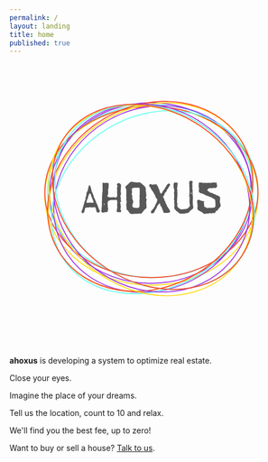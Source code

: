 ```yaml
---
permalink: /
layout: landing
title: home
published: true
---
```


<script>
  // placeholder
</script>
<svg viewBox="0 0 793 793" version="1.1">
  <metadata id="metadata8">
    <rdf:RDF>
      <cc:Work rdf:about="">
        <dc:format>image/svg+xml</dc:format>
        <dc:type rdf:resource="http://purl.org/dc/dcmitype/StillImage" />
      </cc:Work>
    </rdf:RDF>
  </metadata>
  <defs id="defs6">
    <clipPath id="clipPath44" clipPathUnits="userSpaceOnUse">
      <path
         style="clip-rule:evenodd"
         id="path42"
         d="m 1890.28,5328.16 c 0,-3.6 -2.16,-7.2 -7.2,-17.28 -7.92,-2.16 -11.52,-3.6 -15.12,-5.76 -5.76,-4.32 -10.08,-6.48 -12.24,-6.48 -2.16,0 -14.4,3.6 -19.44,5.04 l -9.36,6.48 c -1.44,11.52 -2.16,14.4 -7.2,18 -0.72,10.08 -2.16,15.12 -7.2,20.16 1.44,12.96 1.44,5.04 0,20.16 -3.6,12.24 -6.48,18.72 -14.4,34.56 -3.6,5.76 -4.32,6.48 -15.84,9.36 -28.08,0 -29.52,-0.72 -33.12,-5.04 l -12.96,-2.16 c -20.88,3.6 -34.56,5.76 -56.88,7.2 l -15.12,-5.04 -57.6,-1.44 c -12.24,-6.48 -15.84,-7.2 -20.16,-7.2 -5.76,-5.04 -5.76,-7.2 -5.76,-21.6 -10.8,-43.92 -14.4,-57.6 -16.56,-65.52 -2.88,-0.72 -3.6,-1.44 -13.68,-16.56 l -25.2,-7.92 c -10.8,6.48 -17.28,15.12 -17.28,29.52 0,6.48 1.44,15.12 5.76,26.64 6.48,10.08 11.52,19.44 13.68,28.08 l 7.2,27.36 27.36,95.76 6.48,29.52 c 5.76,9.36 2.16,3.6 7.92,15.12 3.6,12.96 5.76,18.72 10.08,28.08 0,4.32 0.72,5.76 4.32,7.2 v 41.76 c 13.68,23.76 19.44,42.48 19.44,72 -0.72,17.28 4.32,33.84 13.68,50.4 8.64,11.52 12.96,18.72 18,30.24 l -1.44,19.44 6.48,14.4 1.44,10.08 11.52,48.24 4.32,5.76 c 5.04,2.16 12.24,4.32 15.84,5.76 8.64,-7.2 10.8,-9.36 10.8,-10.8 l 1.44,-15.12 8.64,-18.72 c 2.16,-4.32 4.32,-12.24 5.76,-21.6 l 6.48,-30.24 2.88,-5.76 4.32,-30.24 10.08,-12.96 c 2.16,-9.36 5.04,-17.28 10.08,-24.48 1.44,-5.04 2.16,-8.64 4.32,-13.68 2.16,-5.76 5.76,-13.68 14.4,-25.92 0.72,-15.84 4.32,-29.52 8.64,-47.52 l 10.08,-11.52 c 0.72,-10.08 6.48,-20.16 12.24,-29.52 5.76,-7.92 8.64,-15.12 9.36,-23.04 7.92,-13.68 12.96,-31.68 15.84,-44.64 3.6,-3.6 5.76,-5.76 6.48,-11.52 2.88,-5.76 1.44,-2.88 9.36,-14.4 0.72,-6.48 3.6,-12.96 7.2,-17.28 0.72,-6.48 3.6,-11.52 7.2,-16.56 2.16,-9.36 3.6,-18 7.2,-20.16 0,-6.48 2.88,-11.52 8.64,-20.88 3.6,-11.52 7.2,-25.2 9.36,-35.28 7.92,-11.52 13.68,-19.44 16.56,-25.92 z m -129.6,190.8 c -2.88,4.32 -3.6,7.92 -3.6,11.52 -10.08,31.68 -10.8,32.4 -15.12,36.72 -2.16,4.32 -2.88,10.08 -3.6,15.84 l -10.08,20.88 c -0.72,6.48 -2.88,9.36 -7.2,15.12 -1.44,6.48 -5.04,15.12 -7.92,22.32 -5.76,21.6 -5.76,23.76 -7.2,30.96 l -9.36,20.88 -9.36,7.2 h -10.08 l -11.52,-12.96 c -5.76,-20.88 -8.64,-30.24 -12.24,-38.88 l -6.48,-8.64 c -1.44,-10.08 -0.72,-4.32 -5.04,-32.4 -2.16,-2.88 -4.32,-7.2 -4.32,-9.36 -2.16,-7.92 -6.48,-19.44 -14.4,-28.8 0,-7.92 0,-9.36 -5.76,-16.56 v -18 c -2.16,-6.48 -5.76,-14.4 -5.76,-20.88 0,-7.92 12.24,-10.08 15.84,-10.08 4.32,0 8.64,0.72 30.24,4.32 h 30.96 c 12.96,0 32.4,-0.72 50.4,-2.88 6.48,1.44 12.96,3.6 18.72,7.92 z m 577.44,-187.92 c -1.44,-2.16 -1.44,-3.6 -1.44,-5.76 l -12.96,-16.56 -46.08,2.88 -21.6,-0.72 -10.8,9.36 -2.16,18 6.48,30.96 6.48,47.52 c -1.44,16.56 -3.6,33.84 -4.32,55.44 l 5.04,35.28 c -2.16,16.56 -5.04,38.16 -7.2,48.24 -0.72,2.88 -2.88,5.04 -12.96,11.52 l -23.04,1.44 -2.88,-2.16 -10.08,2.16 c -11.52,-2.88 -14.4,-4.32 -17.28,-6.48 l -36,6.48 c -12.24,-2.16 -19.44,-4.32 -32.4,-6.48 H 2107 c -6.48,-3.6 -10.8,-5.76 -18.72,-11.52 h -12.24 c -9.36,-8.64 -10.08,-10.08 -17.28,-21.6 l 0.72,-18.72 -10.08,-12.24 c 5.04,-19.44 5.76,-21.6 7.92,-23.04 l -3.6,-9.36 2.88,-16.56 0.72,-37.44 3.6,-13.68 c 2.16,-5.04 3.6,-10.8 5.04,-19.44 0,-5.04 -1.44,-6.48 -6.48,-13.68 l -2.16,-37.44 -7.92,-12.24 c -4.32,0 -7.92,-1.44 -12.24,-5.76 l -51.12,-2.16 -28.08,-9.36 -16.56,2.16 -11.52,11.52 -3.6,16.56 c -2.16,2.16 -2.88,2.88 -3.6,13.68 l 3.6,20.88 1.44,35.28 c 2.88,12.96 5.04,33.12 7.92,54.72 -2.16,1.44 -4.32,4.32 -5.04,7.2 l 3.6,13.68 -1.44,64.08 2.88,4.32 2.16,23.04 -2.16,15.84 c 2.16,30.24 2.16,51.12 2.16,63.36 v 20.16 c 2.16,0.72 2.88,2.88 2.88,12.96 l -0.72,30.24 7.92,24.48 0.72,90.72 -2.88,43.92 2.88,15.12 -2.88,24.48 4.32,16.56 12.96,5.04 14.4,-8.64 c 10.08,0 23.76,0.72 46.8,3.6 l 15.12,-3.6 7.2,3.6 10.8,-5.04 c 5.04,1.44 2.88,1.44 11.52,2.16 l 5.76,-11.52 -1.44,-15.12 5.76,-23.04 -6.48,-13.68 c 0,-11.52 0.72,-15.84 3.6,-31.68 -5.04,-20.16 -8.64,-27.36 -14.4,-37.44 0.72,-10.8 2.16,-12.24 5.04,-12.96 l -3.6,-25.2 3.6,-10.8 -2.88,-22.32 4.32,-15.12 -9.36,-25.92 c -5.04,-11.52 -6.48,-15.84 -9.36,-36 9.36,-4.32 14.4,-8.64 21.6,-14.4 7.2,0 7.92,-0.72 15.12,-5.04 12.96,0 15.84,0 20.88,-3.6 15.12,2.16 26.64,2.88 48.96,3.6 l 7.2,3.6 8.64,-3.6 18.72,2.88 c 6.48,-5.04 7.92,-5.76 34.56,-8.64 5.76,5.04 7.2,5.76 13.68,5.76 l 8.64,11.52 c 5.04,11.52 5.76,16.56 7.2,32.4 l -0.72,15.84 v 8.64 c -0.72,5.76 -1.44,17.28 -2.16,27.36 v 21.6 c 0,7.2 0.72,13.68 0.72,20.16 0.72,7.2 0.72,13.68 0.72,20.16 0,10.08 -1.44,21.6 -5.04,38.88 l 11.52,24.48 c 0,6.48 0,9.36 -5.04,33.84 l -6.48,6.48 -0.72,12.96 11.52,12.96 c 2.16,0 4.32,1.44 7.92,6.48 5.04,0.72 8.64,1.44 13.68,3.6 8.64,-2.16 16.56,-3.6 25.2,-5.04 6.48,-2.88 10.8,-6.48 14.4,-10.08 l 2.16,-7.92 7.92,-5.76 5.04,-16.56 c -1.44,-13.68 -4.32,-56.16 -4.32,-73.44 l -5.04,-64.8 c 0,-4.32 0.72,-5.76 4.32,-7.2 l 2.16,-8.64 -2.16,-11.52 3.6,-15.84 -3.6,-24.48 -10.08,-2.16 -1.44,-5.76 1.44,-2.88 5.76,-42.48 c 4.32,-5.04 7.2,-9.36 8.64,-17.28 0,-7.92 -4.32,-12.96 -10.8,-18 l 3.6,-4.32 c 3.6,-15.84 5.04,-25.2 7.2,-41.76 -2.88,-6.48 -5.76,-8.64 -17.28,-15.84 -3.6,-2.88 -4.32,-4.32 -4.32,-12.24 2.88,-3.6 7.2,-10.8 10.8,-15.84 v -25.2 l 2.16,-9.36 c 0,-7.2 0,-9.36 5.04,-34.56 -1.44,-7.2 -4.32,-20.16 -7.2,-29.52 -2.16,-7.2 -2.16,-12.24 -2.16,-15.84 0,-10.08 1.44,-12.96 8.64,-18.72 5.04,-11.52 7.92,-19.44 7.92,-23.04 z m -346.32,151.2 -3.6,2.88 h -10.8 c -4.32,-6.48 -4.32,-8.64 -4.32,-15.12 8.64,-6.48 10.08,-6.48 15.12,-6.48 l 2.88,6.48 z m 880.56,90.72 c -8.64,-12.24 -10.8,-49.68 -12.24,-69.12 4.32,-11.52 5.76,-21.6 5.76,-30.96 0,-6.48 -1.44,-18.72 -2.88,-28.8 l 5.76,-7.2 c 0,-8.64 -0.72,-20.88 -2.88,-33.84 -10.08,-18.72 -15.12,-23.04 -26.64,-33.12 l -12.96,-3.6 c 0,-5.76 0,-9.36 -17.28,-26.64 -7.92,-4.32 -11.52,-10.08 -17.28,-19.44 -10.08,-5.04 -12.24,-11.52 -12.24,-18 -2.88,-4.32 -5.76,-9.36 -7.2,-12.24 -15.84,-10.08 -19.44,-10.8 -29.52,-12.96 -10.08,1.44 -17.28,2.88 -21.6,2.88 -10.08,0 -35.28,-4.32 -43.92,-5.76 -40.32,0 -83.52,-2.16 -118.8,-5.04 l -36,13.68 -11.52,8.64 c -5.76,11.52 -12.24,20.16 -19.44,30.24 -1.44,5.76 -3.6,10.8 -14.4,23.04 -10.08,2.88 -18.72,12.96 -28.08,31.68 v 35.28 l -3.6,19.44 -1.44,60.48 c 6.48,7.2 7.92,13.68 9.36,41.76 -5.76,5.76 -9.36,25.2 -9.36,46.8 0,9.36 0.72,19.44 2.88,28.08 l -2.88,39.6 c 0.72,25.92 1.44,38.88 1.44,96.48 0,30.24 -0.72,39.6 -12.24,68.4 -5.04,3.6 -5.76,5.76 -8.64,24.48 l 8.64,18.72 c 6.48,0 8.64,0.72 17.28,12.96 10.08,4.32 29.52,20.88 38.16,34.56 3.6,1.44 7.92,5.04 12.24,9.36 10.08,14.4 15.12,18 20.88,22.32 3.6,0 7.92,0.72 21.6,10.8 2.88,0 6.48,0 9.36,2.16 8.64,-0.72 18,-2.88 39.6,-10.08 l 26.64,-2.16 c 9.36,-0.72 44.64,-5.04 60.48,-5.76 l 44.64,5.04 c 15.12,-12.24 18.72,-15.12 37.44,-22.32 3.6,-6.48 1.44,-4.32 8.64,-12.96 7.92,-6.48 18,-11.52 23.76,-15.84 l 2.16,-7.92 c 7.92,-5.04 23.04,-14.4 30.24,-19.44 2.88,-8.64 5.04,-11.52 11.52,-16.56 2.88,-12.96 3.6,-14.4 15.84,-20.88 l -2.88,-18 c 0.72,-28.08 2.16,-46.08 5.04,-80.64 l 6.48,-14.4 -2.16,-34.56 5.04,-5.76 c -0.72,-15.12 -4.32,-24.48 -12.96,-54 0,-7.2 5.04,-12.96 17.28,-25.92 z m -146.88,108 -1.44,14.4 1.44,56.88 c -0.72,15.84 -1.44,33.12 -1.44,46.08 l -3.6,14.4 -27.36,15.12 -9.36,-3.6 -33.84,-6.48 c -7.2,0 -9.36,0 -27.36,5.04 l -21.6,-3.6 c -7.92,0 -11.52,-0.72 -31.68,-11.52 l -11.52,-15.84 c 0,-4.32 0.72,-9.36 6.48,-16.56 l -3.6,-25.92 7.2,-23.76 c 0,-10.08 -1.44,-12.96 -12.96,-27.36 2.16,-2.88 0.72,-0.72 6.48,-11.52 0,-2.88 -1.44,-5.76 -1.44,-9.36 0,-3.6 2.88,-11.52 7.2,-19.44 l 3.6,-30.24 -3.6,-19.44 c 2.16,-18.72 5.76,-33.84 17.28,-48.96 4.32,-11.52 5.04,-15.12 5.04,-33.12 -5.76,-36.72 -7.92,-41.04 -13.68,-46.8 -1.44,-12.24 -2.16,-15.84 -7.92,-26.64 5.04,-10.8 5.76,-15.12 5.04,-28.8 8.64,-4.32 14.4,-9.36 20.88,-15.84 12.24,-6.48 21.6,-7.92 38.16,-7.92 15.12,0 21.6,0 39.6,-3.6 25.2,0.72 33.84,3.6 43.92,18.72 l 6.48,26.64 c -1.44,50.4 -1.44,76.32 -1.44,121.68 2.88,14.4 3.6,20.16 3.6,34.56 -0.72,7.92 -0.72,15.12 -0.72,22.32 0,10.8 -0.72,18 -5.76,25.92 5.76,12.96 7.92,19.44 7.92,34.56 z m 636.48,-360 c -0.72,-7.2 -2.88,-11.52 -6.48,-13.68 -2.16,-2.88 -7.92,-4.32 -14.4,-5.76 -5.04,-1.44 -10.8,-2.88 -12.96,-4.32 -6.48,-1.44 -12.24,-2.88 -18,-2.88 l -2.88,-2.16 c -8.64,1.44 -17.28,4.32 -25.92,5.04 -0.72,0 -10.08,-2.88 -12.24,-3.6 -1.44,-0.72 -2.88,-1.44 -4.32,-1.44 -4.32,0 -7.92,0.72 -11.52,1.44 -4.32,0.72 -7.92,0.72 -10.8,0.72 -3.6,0 -5.76,0 -7.92,-2.16 -2.88,2.16 -6.48,6.48 -12.24,13.68 -2.16,3.6 -2.88,8.64 -3.6,13.68 l -5.76,23.04 -12.24,15.12 -2.88,26.64 -12.24,12.96 -0.72,23.04 c -7.92,7.2 -10.08,9.36 -10.08,11.52 l -20.16,10.8 0.72,30.96 c -2.88,10.8 -12.96,20.88 -15.12,20.88 -2.16,0 -3.6,-0.72 -5.76,-3.6 -10.08,-15.12 -15.84,-20.16 -20.88,-24.48 -4.32,-2.88 -7.92,-7.2 -10.8,-11.52 l -14.4,-25.92 c -7.2,-23.76 -8.64,-27.36 -12.96,-38.16 l -15.84,-20.88 -12.24,-25.92 -14.4,-25.2 -2.88,-18 -5.04,1.44 c -10.8,-10.08 -13.68,-14.4 -18.72,-16.56 l -7.2,3.6 c -5.76,-1.44 -7.92,-2.88 -10.8,-5.76 -22.32,6.48 -23.04,6.48 -30.24,12.24 v 9.36 c 0.72,2.88 1.44,5.76 2.88,9.36 0.72,2.88 2.16,6.48 3.6,9.36 l 2.16,8.64 c 0,3.6 1.44,6.48 2.88,8.64 1.44,2.16 3.6,4.32 5.76,5.04 2.88,1.44 5.04,2.16 6.48,4.32 2.16,1.44 3.6,4.32 5.04,7.2 1.44,2.88 2.88,5.76 5.04,7.2 1.44,2.16 2.88,3.6 5.76,5.76 6.48,4.32 14.4,12.24 18,18 2.16,3.6 4.32,7.2 5.76,10.8 1.44,4.32 2.88,7.92 5.76,10.8 4.32,2.88 10.08,10.8 16.56,23.04 0.72,2.16 0.72,5.04 0.72,7.92 0,2.16 0,4.32 1.44,6.48 0.72,2.16 2.16,5.04 4.32,6.48 1.44,2.16 2.88,4.32 3.6,6.48 l 7.2,18.72 5.76,10.8 c 2.88,2.16 4.32,4.32 3.6,5.76 0,2.16 0.72,4.32 2.88,6.48 2.88,2.88 5.76,5.76 7.2,10.8 1.44,0.72 2.16,2.16 2.16,3.6 0,2.16 -0.72,4.32 -2.16,5.76 5.04,4.32 9.36,9.36 9.36,13.68 0,2.16 0,3.6 -0.72,4.32 -0.72,0.72 -1.44,2.16 -1.44,5.04 0,5.04 1.44,10.08 3.6,15.84 1.44,2.88 2.16,6.48 2.16,8.64 0,2.16 -0.72,4.32 -2.16,6.48 -5.76,10.8 -13.68,21.6 -24.48,32.4 h -3.6 c -1.44,3.6 -2.16,7.2 -7.2,32.4 l -7.2,6.48 c -0.72,6.48 -1.44,11.52 -3.6,16.56 -1.44,2.16 -2.88,5.04 -3.6,8.64 l -10.8,12.96 -14.4,25.92 -0.72,4.32 c -12.96,19.44 -25.2,38.16 -33.84,51.84 l -10.08,8.64 -2.16,9.36 -7.2,7.92 -17.28,38.88 -9.36,5.04 -1.44,5.04 c -8.64,10.8 -10.08,12.24 -11.52,16.56 l 3.6,19.44 c 5.04,10.8 12.24,17.28 20.88,18 l 5.76,1.44 c 4.32,-2.88 5.04,-3.6 10.08,-3.6 l 8.64,-5.04 c 6.48,-1.44 12.96,-3.6 23.76,-6.48 5.76,0 7.92,0.72 14.4,4.32 12.96,0 14.4,0 17.28,3.6 l 16.56,-2.88 c 6.48,1.44 19.44,2.88 26.64,2.88 11.52,0 13.68,-4.32 13.68,-10.08 1.44,-8.64 2.16,-12.96 7.2,-19.44 l 13.68,-7.92 c 1.44,-6.48 5.76,-23.76 7.2,-29.52 l 6.48,-7.92 c 1.44,-6.48 2.88,-12.96 6.48,-24.48 l 6.48,-7.2 c 2.16,-12.96 8.64,-30.24 13.68,-46.08 0,-9.36 0,-12.96 2.16,-16.56 l 5.76,-4.32 c 3.6,-5.04 4.32,-7.2 7.2,-15.84 l 12.24,-5.76 9.36,5.76 20.16,27.36 6.48,20.16 12.96,15.84 17.28,21.6 12.24,20.16 10.08,14.4 2.16,7.2 c 10.8,14.4 17.28,23.76 22.32,30.96 l 2.88,10.8 c 6.48,9.36 10.08,12.96 18.72,24.48 l 5.76,1.44 c 6.48,3.6 10.8,6.48 17.28,12.96 l 10.8,0.72 5.04,-4.32 c 3.6,-1.44 5.76,-3.6 7.2,-6.48 1.44,-2.88 4.32,-6.48 7.2,-9.36 l 1.44,-8.64 -5.76,-12.24 c -2.16,0 -2.88,-1.44 -14.4,-17.28 -0.72,-6.48 -1.44,-10.08 -3.6,-17.28 l -6.48,-4.32 c -2.16,0 -2.88,-0.72 -7.2,-5.76 -2.16,-10.08 -3.6,-12.96 -10.08,-22.32 0,-3.6 -0.72,-5.04 -5.76,-12.96 -3.6,0 -2.88,0.72 -5.04,-2.16 -2.88,0.72 -4.32,0 -8.64,-6.48 -3.6,-15.12 -4.32,-16.56 -9.36,-28.08 v -9.36 l -6.48,-6.48 c -2.88,0.72 -4.32,0.72 -5.76,-0.72 -5.76,-7.2 -10.8,-14.4 -14.4,-20.88 -2.16,0 -4.32,-0.72 -7.92,-5.04 -4.32,-7.2 -4.32,-8.64 -4.32,-13.68 -5.04,-8.64 -7.2,-18.72 -7.2,-30.24 l -5.76,-3.6 -2.16,-5.76 -5.04,-1.44 v -5.76 c -13.68,-21.6 -15.12,-23.76 -15.12,-26.64 l 15.12,-15.12 c 0.72,-3.6 2.88,-6.48 5.76,-10.8 l 1.44,-12.96 8.64,-16.56 v -12.24 l 18.72,-25.92 c 2.88,-8.64 3.6,-12.96 5.04,-21.6 l -1.44,-12.24 12.96,-11.52 c 5.04,-9.36 5.76,-12.24 5.76,-15.84 l 12.24,-16.56 -2.16,-7.92 2.16,-9.36 c 5.76,-5.04 15.12,-14.4 18.72,-18.72 v -6.48 c 2.16,-7.2 4.32,-9.36 13.68,-18 v -4.32 c 9.36,-7.2 12.24,-10.08 14.4,-14.4 v -5.04 l 6.48,-5.76 v -6.48 c 10.8,-22.32 13.68,-27.36 13.68,-30.96 0,-0.72 -0.72,-2.16 -0.72,-2.88 z m 403.44,634.49 c -0.11,-0.07 -0.19,-0.12 -0.24,-0.17 0.12,0.12 0.2,0.18 0.24,0.17 z m 0,0 c 1.6,0.93 9.36,3.67 12.72,7.03 13.68,3.6 14.4,2.88 17.28,2.88 3.6,0 8.64,-0.72 12.96,-3.6 4.32,-2.16 12.96,-2.88 15.12,-2.88 0,-2.88 3.6,-5.04 9.36,-7.2 0,-3.6 -0.72,-7.2 -2.16,-10.08 l 1.44,-5.04 c -2.16,-5.76 -4.32,-10.08 -4.32,-12.96 l -2.16,-38.88 3.6,-27.36 c 0,-11.52 0,-16.56 -3.6,-58.32 l 2.88,-5.04 c 0.72,-15.84 0,-12.96 4.32,-16.56 -2.16,-9.36 -2.16,-5.76 0.72,-22.32 -2.16,-10.08 -2.16,-7.2 -2.16,-26.64 v -51.12 c 2.16,-10.08 2.16,-12.96 2.16,-20.16 l 5.04,-19.44 -0.72,-54.72 c -0.72,-15.12 -2.16,-28.08 -2.88,-45.36 0.72,-28.08 2.16,-53.28 2.88,-72.72 2.88,-10.8 4.32,-20.88 5.76,-31.68 0.72,-10.08 1.44,-21.6 2.16,-33.12 l -7.2,-14.4 c -24.48,-23.04 -26.64,-24.48 -41.76,-33.12 l -13.68,-16.56 -7.2,-0.72 c -7.2,-14.4 -10.08,-18 -20.16,-30.96 -10.08,-1.44 -12.96,-2.88 -20.16,-9.36 l -8.64,-1.44 c -5.04,-1.44 -10.08,-3.6 -18,-5.76 l -9.36,2.16 c -4.32,-2.16 -9.36,-2.88 -11.52,-2.88 -21.6,-7.2 -36,-10.08 -40.32,-10.08 -14.4,0 -44.64,-1.44 -72,-1.44 -6.48,3.6 -7.92,5.04 -7.92,7.2 l -9.36,2.16 -24.48,14.4 -1.44,9.36 -11.52,10.8 h -10.8 c -5.76,3.6 -11.52,7.2 -16.56,10.8 l -0.72,7.2 c -6.48,6.48 -12.96,12.24 -19.44,17.28 -7.2,5.76 -12.96,12.24 -16.56,19.44 l -4.32,13.68 c -2.88,2.88 -4.32,5.76 -5.76,7.92 l 2.88,25.92 2.88,20.16 -0.72,40.32 c -3.6,12.24 -5.76,20.16 -7.92,26.64 l 3.6,3.6 c 2.16,12.96 2.16,19.44 2.16,37.44 -2.88,10.8 -5.76,28.08 -7.92,38.88 l 5.04,27.36 0.72,45.36 -5.04,59.04 8.64,28.8 -4.32,15.84 v 25.92 c -12.24,21.6 -12.24,28.08 -12.24,66.24 0,10.08 0,17.28 -0.72,46.8 7.92,10.08 8.64,11.52 12.96,23.04 l 7.92,-0.72 11.52,2.88 13.68,-2.88 h 27.36 l 12.24,-9.36 v -18.72 c -4.32,-5.04 -4.32,-6.48 -5.76,-19.44 l 1.44,-7.2 c -2.16,-18.72 -5.76,-41.04 -8.64,-62.64 0,-10.08 0,-13.68 0.72,-23.04 5.04,-8.64 6.48,-12.96 6.48,-22.32 0,-10.08 -2.88,-21.6 -5.76,-30.24 l -0.72,-5.04 5.76,-7.2 0.72,-15.12 -0.72,-29.52 -1.44,-12.96 1.44,-5.04 c -2.16,-18 -2.88,-20.16 -1.44,-22.32 l -5.04,-59.04 0.72,-2.88 c 0,-20.88 0.72,-23.04 2.16,-25.92 -2.16,-3.6 -5.04,-10.08 -5.04,-14.4 0,-2.88 0,-4.32 0.72,-6.48 0,-2.88 0.72,-5.04 0.72,-6.48 0,-6.48 0,-5.04 -1.44,-11.52 4.32,-6.48 7.2,-11.52 10.8,-23.04 l -5.04,-27.36 2.88,-34.56 10.8,-7.2 7.2,-17.28 h 4.32 c 9.36,-4.32 12.96,-7.2 25.2,-16.56 4.32,-5.76 6.48,-7.2 16.56,-14.4 h 66.96 c 2.88,2.16 3.6,2.88 18,2.88 l 45.36,5.76 c 4.32,1.44 7.2,4.32 10.08,8.64 5.76,0.72 11.52,1.44 14.4,2.88 5.76,7.92 10.08,14.4 13.68,18.72 h 5.76 c 13.68,15.84 14.4,16.56 20.16,22.32 l 4.32,33.12 -4.32,7.2 -5.76,49.68 c 1.44,49.68 2.88,76.32 2.88,102.96 -3.6,8.64 -5.76,13.68 -10.8,25.2 l 5.04,16.56 6.48,78.48 c -3.6,10.8 -5.04,22.32 -5.04,33.84 0,11.52 1.44,22.32 4.32,33.84 -2.88,2.88 -5.04,5.76 -5.04,10.8 l 1.44,8.64 -4.32,29.52 2.16,10.08 0.72,35.28 c -4.32,5.76 -5.04,7.2 -5.76,18 l 7.92,17.28 c -0.72,2.16 -2.16,5.04 -2.88,7.92 1.8,4.79 2.6,6.59 2.4,6.65 z m 48.72,-263.69 c -2.16,12.24 -2.16,12.96 -2.16,20.88 l -8.64,5.04 c -5.04,-9.36 -3.6,-7.92 -9.36,-9.36 l -1.44,-6.48 7.2,-4.32 5.04,-10.8 z m 606.24,-256.32 c -22.32,-24.48 -23.76,-26.64 -24.48,-30.96 l -18,-23.76 c -6.48,0 -9.36,-4.32 -12.96,-10.08 l -10.8,-26.64 -13.68,-0.72 c -7.2,-4.32 -9.36,-4.32 -12.24,-4.32 -9.36,-15.84 -11.52,-19.44 -23.04,-31.68 l -3.6,-12.24 -10.08,-7.2 c -7.2,0.72 -16.56,2.16 -25.92,3.6 l -36,-7.2 -47.52,5.04 c -4.32,-1.44 -5.76,-3.6 -10.08,-8.64 -20.16,0 -21.6,0 -25.92,-2.16 -10.08,1.44 -16.56,1.44 -27.36,1.44 -15.12,-4.32 -28.08,-7.92 -32.4,-7.92 -5.04,0 -13.68,2.16 -23.76,10.08 l -33.12,26.64 c -17.28,8.64 -51.84,26.64 -73.44,37.44 -8.64,5.76 -12.24,9.36 -19.44,18 -1.44,11.52 -3.6,28.08 -3.6,37.44 0,10.08 0,20.16 3.6,31.68 -2.88,47.52 -5.04,75.6 -11.52,111.6 14.4,20.16 15.12,20.88 20.88,22.32 l 24.48,-0.72 28.8,-13.68 41.04,-11.52 h 18.72 c 6.48,-4.32 10.08,-6.48 17.28,-8.64 v -7.2 l -9.36,-15.84 c 0,-17.28 0.72,-19.44 4.32,-23.04 0,-16.56 0,-21.6 1.44,-34.56 l 5.76,-31.68 33.12,-10.08 9.36,-7.92 31.68,-7.92 c 10.08,0.72 12.96,1.44 22.32,6.48 l 37.44,-5.76 7.2,5.04 c 7.2,0 13.68,0 35.28,2.16 l 3.6,2.16 23.04,-3.6 10.08,5.76 c 3.6,4.32 9.36,10.8 13.68,16.56 l 5.76,23.76 v 33.84 l -4.32,28.8 2.88,1.44 c -0.72,12.96 -4.32,33.12 -7.92,54 -5.04,4.32 -5.76,7.92 -6.48,11.52 -6.48,3.6 -10.08,5.76 -14.4,12.24 h -5.76 l -43.92,24.48 c -5.76,5.04 -10.8,8.64 -15.84,12.24 h -13.68 c -11.52,2.88 -23.04,7.92 -33.12,15.12 -10.8,6.48 -20.88,9.36 -32.4,8.64 l -9.36,5.76 c -36.72,13.68 -40.32,15.12 -54,23.76 -2.88,5.04 -7.2,10.08 -10.8,12.24 l -7.2,-1.44 c -15.12,4.32 -17.28,5.76 -18,10.08 l -38.88,6.48 -13.68,10.08 -13.68,6.48 c -5.04,7.2 -5.04,9.36 -5.04,17.28 -2.16,3.6 -2.16,7.92 -2.88,15.12 5.04,41.04 5.04,45.36 5.04,54.72 -2.88,15.12 -3.6,17.28 -10.08,31.68 l 5.76,82.08 7.2,5.04 33.12,-1.44 23.76,1.44 c 7.2,-5.76 7.92,-6.48 26.64,-9.36 l 19.44,3.6 17.28,-2.16 c 72,0 74.88,0 97.92,2.16 l 10.08,-2.16 45.36,2.16 c 2.88,1.44 6.48,4.32 8.64,7.2 l 11.52,-1.44 c 5.04,2.16 9.36,2.16 12.24,2.16 2.88,0 8.64,-0.72 15.84,-4.32 3.6,-1.44 7.2,-2.16 11.52,-2.16 7.2,0 12.24,2.16 15.84,5.76 l 14.4,-4.32 c 0,-15.84 1.44,-24.48 6.48,-37.44 l -1.44,-10.8 c 2.16,-4.32 5.76,-10.08 10.08,-15.12 0,-6.48 -0.72,-7.92 -6.48,-17.28 -18,-23.76 -20.16,-25.92 -25.92,-29.52 l -47.52,3.6 -5.76,-0.72 c -6.48,-5.76 -8.64,-7.2 -15.12,-7.2 -51.12,0 -55.44,-0.72 -76.32,-2.88 -16.56,-11.52 -18.72,-12.96 -26.64,-27.36 -4.32,-5.04 -5.04,-7.2 -5.04,-17.28 8.64,-10.8 10.8,-12.96 18,-12.96 17.28,-9.36 18,-12.96 18,-15.84 l 5.76,-2.16 c 3.6,-3.6 7.2,-7.92 10.8,-10.8 4.32,-2.88 9.36,-3.6 19.44,-3.6 3.6,0 11.52,-2.16 15.84,-5.76 l 14.4,-3.6 c 9.36,-3.6 10.8,-5.04 10.8,-7.2 l 18.72,-6.48 c 18.72,-10.8 20.88,-12.24 36.72,-13.68 l 10.8,-11.52 20.88,-5.76 c 3.6,-3.6 5.04,-4.32 12.24,-4.32 l 15.12,-10.8 c 8.64,-1.44 11.52,-3.6 30.96,-15.12 l 6.48,-22.32 c 2.88,-4.32 6.48,-7.2 7.2,-10.08 -7.92,-13.68 -7.92,-15.12 -7.92,-26.64 l 2.16,-18.72 c -4.32,-10.8 -5.76,-12.96 -10.8,-16.56 0.72,-5.76 3.6,-9.36 7.92,-12.24 l 2.88,-29.52 c 1.44,-3.6 4.32,-7.92 8.64,-11.52 v -17.28 l 5.04,-22.32 z" />
    </clipPath>
    <clipPath
       id="clipPath50"
       clipPathUnits="userSpaceOnUse">
      <path
         id="path48"
         d="M 0,0 H 5950 V 8420 H 0 Z" />
    </clipPath>
    <clipPath
       id="clipPath82"
       clipPathUnits="userSpaceOnUse">
      <path
         style="clip-rule:evenodd"
         id="path80"
         d="m 2652.09,1531.45 c 0,-1.08 -0.65,-2.16 -2.16,-5.18 -2.38,-0.65 -3.46,-1.09 -4.54,-1.73 -1.73,-1.3 -3.03,-1.95 -3.68,-1.95 -0.64,0 -4.32,1.08 -5.83,1.52 l -2.81,1.94 c -0.43,3.45 -0.64,4.32 -2.15,5.4 -0.22,3.02 -0.65,4.53 -2.16,6.05 0.43,3.88 0.43,1.51 0,6.04 -1.08,3.67 -1.95,5.62 -4.32,10.37 -1.08,1.73 -1.3,1.95 -4.76,2.81 -8.42,0 -8.85,-0.22 -9.93,-1.51 l -3.89,-0.65 c -6.26,1.08 -10.37,1.73 -17.06,2.16 l -4.54,-1.51 -17.28,-0.43 c -3.67,-1.95 -4.75,-2.16 -6.05,-2.16 -1.73,-1.51 -1.73,-2.16 -1.73,-6.48 -3.24,-13.18 -4.32,-17.28 -4.97,-19.66 -0.86,-0.21 -1.07,-0.43 -4.1,-4.97 l -7.56,-2.37 c -3.24,1.94 -5.18,4.53 -5.18,8.85 0,1.95 0.43,4.54 1.73,7.99 1.94,3.03 3.45,5.84 4.1,8.43 l 2.16,8.21 8.21,28.72 1.94,8.86 c 1.73,2.81 0.65,1.08 2.38,4.53 1.08,3.9 1.73,5.62 3.02,8.43 0,1.3 0.22,1.73 1.3,2.16 v 12.53 c 4.1,7.13 5.83,12.74 5.83,21.6 -0.22,5.18 1.3,10.15 4.1,15.12 2.6,3.45 3.89,5.61 5.4,9.07 l -0.43,5.83 1.94,4.32 0.44,3.03 3.45,14.47 1.3,1.73 c 1.51,0.64 3.67,1.29 4.75,1.72 2.6,-2.15 3.24,-2.8 3.24,-3.24 l 0.43,-4.53 2.6,-5.62 c 0.65,-1.3 1.29,-3.67 1.72,-6.48 l 1.95,-9.07 0.86,-1.73 1.3,-9.07 3.02,-3.89 c 0.65,-2.81 1.51,-5.18 3.03,-7.34 0.43,-1.51 0.64,-2.59 1.29,-4.11 0.65,-1.72 1.73,-4.1 4.32,-7.77 0.22,-4.75 1.3,-8.86 2.59,-14.26 l 3.03,-3.45 c 0.22,-3.03 1.94,-6.05 3.67,-8.86 1.73,-2.37 2.59,-4.53 2.81,-6.91 2.37,-4.11 3.89,-9.51 4.75,-13.39 1.08,-1.08 1.73,-1.73 1.94,-3.46 0.87,-1.73 0.44,-0.86 2.81,-4.32 0.22,-1.94 1.08,-3.89 2.16,-5.19 0.22,-1.94 1.08,-3.45 2.16,-4.96 0.65,-2.81 1.08,-5.4 2.16,-6.05 0,-1.94 0.86,-3.45 2.6,-6.26 1.07,-3.46 2.16,-7.57 2.8,-10.59 2.38,-3.46 4.11,-5.83 4.97,-7.77 z m -38.89,57.24 c -0.86,1.29 -1.07,2.37 -1.07,3.45 -3.03,9.51 -3.25,9.72 -4.54,11.02 -0.65,1.3 -0.87,3.02 -1.08,4.75 l -3.03,6.27 c -0.21,1.94 -0.86,2.8 -2.16,4.53 -0.43,1.95 -1.51,4.54 -2.37,6.7 -1.73,6.48 -1.73,7.13 -2.16,9.29 l -2.81,6.26 -2.81,2.16 h -3.02 l -3.46,-3.89 c -1.73,-6.26 -2.59,-9.07 -3.67,-11.66 l -1.95,-2.59 c -0.43,-3.03 -0.21,-1.3 -1.51,-9.72 -0.64,-0.87 -1.29,-2.16 -1.29,-2.81 -0.65,-2.38 -1.95,-5.83 -4.32,-8.64 0,-2.38 0,-2.81 -1.73,-4.97 v -5.4 c -0.65,-1.94 -1.73,-4.32 -1.73,-6.26 0,-2.38 3.67,-3.03 4.76,-3.03 1.29,0 2.59,0.22 9.07,1.3 h 9.29 c 3.88,0 9.71,-0.22 15.11,-0.86 1.95,0.43 3.89,1.07 5.62,2.37 z m 173.24,-56.38 c -0.44,-0.65 -0.44,-1.08 -0.44,-1.72 l -3.88,-4.97 -13.83,0.86 -6.48,-0.21 -3.24,2.8 -0.64,5.4 1.94,9.29 1.94,14.26 c -0.43,4.96 -1.08,10.15 -1.29,16.63 l 1.51,10.58 c -0.65,4.97 -1.51,11.45 -2.16,14.47 -0.22,0.87 -0.87,1.51 -3.89,3.46 l -6.91,0.43 -0.87,-0.64 -3.02,0.64 c -3.46,-0.86 -4.32,-1.29 -5.18,-1.94 l -10.8,1.94 c -3.68,-0.64 -5.84,-1.29 -9.72,-1.94 h -2.38 c -1.94,-1.08 -3.24,-1.73 -5.62,-3.46 h -3.67 c -2.81,-2.59 -3.02,-3.02 -5.18,-6.48 l 0.21,-5.61 -3.02,-3.67 c 1.51,-5.84 1.73,-6.48 2.38,-6.92 l -1.08,-2.81 0.86,-4.97 0.22,-11.23 1.08,-4.1 c 0.65,-1.51 1.08,-3.24 1.51,-5.83 0,-1.52 -0.43,-1.94 -1.95,-4.11 l -0.64,-11.23 -2.38,-3.67 c -1.3,0 -2.37,-0.43 -3.67,-1.73 l -15.34,-0.65 -8.42,-2.8 -4.97,0.64 -3.46,3.46 -1.08,4.97 c -0.65,0.65 -0.86,0.86 -1.08,4.1 l 1.08,6.27 0.44,10.58 c 0.86,3.89 1.51,9.94 2.37,16.42 -0.65,0.43 -1.3,1.29 -1.51,2.16 l 1.08,4.1 -0.43,19.22 0.86,1.3 0.65,6.91 -0.65,4.76 c 0.65,9.07 0.65,15.33 0.65,19 v 6.05 c 0.65,0.22 0.86,0.86 0.86,3.89 l -0.21,9.07 2.37,7.35 0.22,27.21 -0.87,13.18 0.87,4.53 -0.87,7.34 1.3,4.97 3.89,1.52 4.32,-2.59 c 3.02,0 7.13,0.21 14.04,1.07 l 4.54,-1.07 2.16,1.07 3.24,-1.51 c 1.51,0.44 0.86,0.44 3.45,0.65 l 1.73,-3.46 -0.43,-4.53 1.73,-6.91 -1.95,-4.11 c 0,-3.45 0.22,-4.75 1.08,-9.5 -1.51,-6.05 -2.59,-8.21 -4.32,-11.23 0.22,-3.24 0.65,-3.67 1.51,-3.89 l -1.07,-7.56 1.07,-3.24 -0.86,-6.7 1.3,-4.53 -2.81,-7.78 c -1.51,-3.45 -1.95,-4.75 -2.81,-10.8 2.81,-1.3 4.32,-2.59 6.48,-4.32 2.16,0 2.38,-0.22 4.54,-1.51 3.88,0 4.75,0 6.26,-1.08 4.54,0.65 7.99,0.86 14.69,1.08 l 2.16,1.08 2.59,-1.08 5.62,0.86 c 1.94,-1.51 2.37,-1.73 10.36,-2.59 1.73,1.51 2.16,1.73 4.11,1.73 l 2.59,3.45 c 1.51,3.46 1.73,4.97 2.16,9.73 l -0.22,4.75 v 2.59 c -0.21,1.73 -0.43,5.18 -0.64,8.21 v 6.48 c 0,2.16 0.21,4.1 0.21,6.04 0.22,2.16 0.22,4.11 0.22,6.05 0,3.03 -0.43,6.48 -1.51,11.66 l 3.45,7.35 c 0,1.94 0,2.81 -1.51,10.15 l -1.94,1.95 -0.22,3.88 3.46,3.89 c 0.64,0 1.29,0.43 2.37,1.94 1.51,0.22 2.59,0.44 4.11,1.09 2.59,-0.65 4.97,-1.09 7.55,-1.51 1.95,-0.87 3.25,-1.95 4.33,-3.03 l 0.64,-2.38 2.38,-1.72 1.51,-4.97 c -0.43,-4.1 -1.29,-16.85 -1.29,-22.03 l -1.51,-19.45 c 0,-1.29 0.21,-1.72 1.29,-2.16 l 0.65,-2.59 -0.65,-3.45 1.08,-4.75 -1.08,-7.35 -3.02,-0.64 -0.43,-1.73 0.43,-0.87 1.73,-12.74 c 1.29,-1.51 2.16,-2.81 2.59,-5.18 0,-2.38 -1.3,-3.89 -3.24,-5.41 l 1.08,-1.29 c 1.08,-4.75 1.51,-7.56 2.16,-12.53 -0.87,-1.94 -1.73,-2.59 -5.19,-4.75 -1.08,-0.87 -1.29,-1.3 -1.29,-3.67 0.86,-1.08 2.16,-3.24 3.24,-4.76 v -7.55 l 0.65,-2.81 c 0,-2.16 0,-2.81 1.51,-10.37 -0.44,-2.16 -1.3,-6.05 -2.16,-8.86 -0.65,-2.16 -0.65,-3.67 -0.65,-4.75 0,-3.02 0.43,-3.89 2.59,-5.62 1.51,-3.45 2.38,-5.83 2.38,-6.91 z m -103.9,45.36 -1.08,0.87 h -3.24 c -1.29,-1.95 -1.29,-2.59 -1.29,-4.54 2.59,-1.95 3.02,-1.95 4.53,-1.95 l 0.86,1.95 z m 264.17,27.22 c -2.59,-3.68 -3.24,-14.91 -3.67,-20.74 1.29,-3.45 1.73,-6.48 1.73,-9.29 0,-1.94 -0.44,-5.61 -0.87,-8.64 l 1.73,-2.16 c 0,-2.59 -0.22,-6.26 -0.86,-10.15 -3.03,-5.61 -4.54,-6.91 -8,-9.93 l -3.89,-1.09 c 0,-1.72 0,-2.8 -5.18,-7.99 -2.38,-1.29 -3.45,-3.02 -5.18,-5.83 -3.03,-1.51 -3.68,-3.45 -3.68,-5.4 -0.86,-1.29 -1.72,-2.81 -2.16,-3.67 -4.75,-3.02 -5.83,-3.24 -8.85,-3.89 -3.03,0.43 -5.19,0.87 -6.48,0.87 -3.03,0 -10.58,-1.3 -13.18,-1.73 -12.09,0 -25.05,-0.65 -35.64,-1.52 l -10.8,4.11 -3.45,2.59 c -1.73,3.46 -3.67,6.05 -5.83,9.07 -0.44,1.73 -1.09,3.24 -4.32,6.92 -3.03,0.86 -5.62,3.88 -8.43,9.5 v 10.58 l -1.08,5.84 -0.43,18.14 c 1.94,2.16 2.37,4.11 2.81,12.53 -1.73,1.72 -2.81,7.56 -2.81,14.04 0,2.81 0.21,5.83 0.86,8.42 l -0.86,11.88 c 0.21,7.78 0.43,11.67 0.43,28.95 0,9.07 -0.22,11.88 -3.67,20.52 -1.51,1.07 -1.73,1.72 -2.59,7.34 l 2.59,5.62 c 1.94,0 2.59,0.21 5.18,3.88 3.03,1.3 8.86,6.27 11.45,10.37 1.08,0.43 2.38,1.51 3.67,2.81 3.03,4.32 4.54,5.4 6.27,6.7 1.08,0 2.37,0.21 6.48,3.24 0.86,0 1.94,0 2.8,0.65 2.59,-0.22 5.4,-0.87 11.88,-3.03 l 8,-0.65 c 2.8,-0.21 13.39,-1.51 18.14,-1.73 l 13.39,1.52 c 4.54,-3.68 5.62,-4.54 11.24,-6.7 1.07,-1.95 0.43,-1.3 2.59,-3.89 2.37,-1.94 5.4,-3.45 7.12,-4.75 l 0.65,-2.38 c 2.38,-1.51 6.91,-4.32 9.07,-5.83 0.87,-2.59 1.51,-3.45 3.46,-4.97 0.86,-3.88 1.08,-4.32 4.75,-6.26 l -0.86,-5.4 c 0.22,-8.42 0.65,-13.82 1.51,-24.19 l 1.94,-4.32 -0.64,-10.37 1.51,-1.73 c -0.22,-4.54 -1.3,-7.34 -3.89,-16.2 0,-2.16 1.51,-3.89 5.18,-7.77 z m -44.07,32.4 -0.43,4.32 0.43,17.06 c -0.21,4.76 -0.43,9.94 -0.43,13.83 l -1.08,4.32 -8.2,4.53 -2.81,-1.08 -10.16,-1.94 c -2.16,0 -2.8,0 -8.2,1.51 l -6.48,-1.08 c -2.38,0 -3.46,-0.22 -9.51,-3.46 l -3.45,-4.75 c 0,-1.29 0.21,-2.81 1.94,-4.96 l -1.08,-7.78 2.16,-7.13 c 0,-3.02 -0.43,-3.89 -3.89,-8.21 0.65,-0.86 0.22,-0.21 1.94,-3.45 0,-0.87 -0.43,-1.73 -0.43,-2.81 0,-1.08 0.87,-3.46 2.17,-5.83 l 1.07,-9.08 -1.07,-5.83 c 0.64,-5.61 1.72,-10.15 5.18,-14.68 1.3,-3.46 1.51,-4.54 1.51,-9.94 -1.73,-11.02 -2.37,-12.31 -4.11,-14.04 -0.42,-3.67 -0.64,-4.76 -2.37,-7.99 1.51,-3.25 1.73,-4.54 1.51,-8.64 2.6,-1.3 4.32,-2.81 6.27,-4.75 3.67,-1.95 6.48,-2.38 11.44,-2.38 4.54,0 6.48,0 11.89,-1.08 7.55,0.21 10.15,1.08 13.17,5.62 l 1.94,7.98 c -0.43,15.13 -0.43,22.9 -0.43,36.51 0.87,4.32 1.08,6.05 1.08,10.37 -0.21,2.37 -0.21,4.53 -0.21,6.69 0,3.24 -0.22,5.4 -1.73,7.78 1.73,3.89 2.37,5.83 2.37,10.37 z m 190.95,-108 c -0.22,-2.16 -0.87,-3.46 -1.95,-4.11 -0.64,-0.86 -2.37,-1.29 -4.32,-1.72 -1.51,-0.44 -3.23,-0.87 -3.88,-1.3 -1.95,-0.43 -3.67,-0.86 -5.4,-0.86 l -0.87,-0.65 c -2.59,0.43 -5.18,1.3 -7.78,1.51 -0.21,0 -3.02,-0.86 -3.67,-1.08 -0.43,-0.22 -0.86,-0.43 -1.29,-0.43 -1.3,0 -2.38,0.21 -3.46,0.43 -1.29,0.22 -2.37,0.22 -3.24,0.22 -1.08,0 -1.73,0 -2.37,-0.65 -0.87,0.65 -1.95,1.94 -3.68,4.1 -0.64,1.08 -0.86,2.59 -1.07,4.11 l -1.73,6.91 -3.68,4.53 -0.86,8 -3.67,3.88 -0.22,6.92 c -2.38,2.16 -3.02,2.8 -3.02,3.45 l -6.05,3.24 0.22,9.29 c -0.87,3.24 -3.89,6.26 -4.54,6.26 -0.65,0 -1.08,-0.21 -1.73,-1.07 -3.02,-4.54 -4.75,-6.06 -6.26,-7.35 -1.3,-0.87 -2.38,-2.16 -3.24,-3.46 l -4.32,-7.77 c -2.16,-7.13 -2.59,-8.21 -3.89,-11.45 l -4.75,-6.26 -3.67,-7.78 -4.32,-7.56 -0.87,-5.4 -1.51,0.43 c -3.24,-3.02 -4.11,-4.32 -5.62,-4.97 l -2.16,1.09 c -1.72,-0.44 -2.37,-0.87 -3.24,-1.74 -6.69,1.95 -6.91,1.95 -9.07,3.68 v 2.81 c 0.22,0.86 0.43,1.73 0.87,2.8 0.21,0.87 0.65,1.95 1.08,2.81 l 0.64,2.59 c 0,1.08 0.44,1.95 0.87,2.6 0.43,0.64 1.08,1.29 1.73,1.51 0.86,0.43 1.51,0.65 1.94,1.29 0.65,0.43 1.08,1.3 1.51,2.16 0.43,0.87 0.87,1.73 1.51,2.16 0.44,0.65 0.87,1.08 1.73,1.73 1.94,1.3 4.32,3.67 5.4,5.4 0.65,1.08 1.3,2.16 1.73,3.24 0.43,1.3 0.87,2.38 1.73,3.24 1.3,0.87 3.02,3.24 4.97,6.91 0.21,0.65 0.21,1.52 0.21,2.38 0,0.65 0,1.3 0.44,1.94 0.21,0.65 0.64,1.52 1.29,1.95 0.43,0.64 0.87,1.29 1.08,1.94 l 2.16,5.62 1.73,3.24 c 0.86,0.65 1.29,1.29 1.08,1.73 0,0.65 0.21,1.29 0.86,1.94 0.87,0.87 1.73,1.73 2.16,3.24 0.43,0.22 0.65,0.65 0.65,1.08 0,0.65 -0.22,1.3 -0.65,1.73 1.51,1.29 2.81,2.8 2.81,4.1 0,0.65 0,1.08 -0.22,1.3 -0.21,0.21 -0.43,0.65 -0.43,1.51 0,1.51 0.43,3.02 1.08,4.75 0.43,0.87 0.65,1.95 0.65,2.59 0,0.65 -0.22,1.3 -0.65,1.95 -1.73,3.24 -4.1,6.48 -7.34,9.72 h -1.08 c -0.43,1.08 -0.65,2.16 -2.16,9.72 l -2.16,1.94 c -0.22,1.95 -0.43,3.46 -1.08,4.97 -0.43,0.65 -0.87,1.51 -1.08,2.59 l -3.24,3.89 -4.32,7.77 -0.22,1.3 c -3.89,5.83 -7.56,11.45 -10.15,15.56 l -3.02,2.59 -0.65,2.8 -2.16,2.38 -5.19,11.66 -2.81,1.52 -0.42,1.51 c -2.6,3.24 -3.03,3.67 -3.46,4.97 l 1.08,5.83 c 1.51,3.24 3.67,5.18 6.26,5.4 l 1.73,0.43 c 1.3,-0.86 1.51,-1.08 3.03,-1.08 l 2.59,-1.51 c 1.94,-0.43 3.88,-1.08 7.12,-1.95 1.73,0 2.38,0.22 4.32,1.3 3.89,0 4.33,0 5.19,1.08 l 4.97,-0.86 c 1.94,0.43 5.83,0.86 7.99,0.86 3.45,0 4.1,-1.3 4.1,-3.02 0.43,-2.6 0.65,-3.89 2.16,-5.84 l 4.11,-2.37 c 0.43,-1.95 1.72,-7.13 2.16,-8.86 l 1.94,-2.38 c 0.43,-1.94 0.87,-3.88 1.94,-7.34 l 1.95,-2.16 c 0.65,-3.89 2.59,-9.07 4.1,-13.82 0,-2.81 0,-3.89 0.65,-4.97 l 1.73,-1.3 c 1.08,-1.51 1.29,-2.16 2.16,-4.75 l 3.67,-1.73 2.81,1.73 6.05,8.21 1.94,6.05 3.89,4.75 5.18,6.48 3.67,6.05 3.03,4.32 0.65,2.16 c 3.23,4.32 5.18,7.13 6.69,9.29 l 0.86,3.24 c 1.95,2.8 3.03,3.88 5.62,7.34 l 1.73,0.43 c 1.94,1.08 3.24,1.95 5.19,3.89 l 3.23,0.22 1.52,-1.3 c 1.08,-0.43 1.72,-1.08 2.16,-1.95 0.43,-0.86 1.29,-1.94 2.16,-2.8 l 0.43,-2.59 -1.73,-3.68 c -0.65,0 -0.86,-0.43 -4.32,-5.18 -0.22,-1.94 -0.43,-3.02 -1.08,-5.18 l -1.94,-1.3 c -0.65,0 -0.87,-0.21 -2.16,-1.73 -0.65,-3.02 -1.08,-3.89 -3.03,-6.7 0,-1.07 -0.21,-1.51 -1.72,-3.88 -1.09,0 -0.87,0.21 -1.52,-0.65 -0.86,0.22 -1.29,0 -2.59,-1.94 -1.08,-4.54 -1.3,-4.97 -2.81,-8.43 v -2.81 l -1.94,-1.94 c -0.87,0.22 -1.3,0.22 -1.73,-0.22 -1.73,-2.16 -3.24,-4.32 -4.32,-6.26 -0.65,0 -1.3,-0.22 -2.38,-1.51 -1.29,-2.16 -1.29,-2.59 -1.29,-4.11 -1.51,-2.59 -2.16,-5.61 -2.16,-9.07 l -1.73,-1.08 -0.65,-1.72 -1.51,-0.44 v -1.72 c -4.1,-6.49 -4.53,-7.13 -4.53,-8 l 4.53,-4.53 c 0.22,-1.08 0.86,-1.95 1.73,-3.24 l 0.43,-3.89 2.59,-4.97 v -3.67 l 5.62,-7.78 c 0.86,-2.59 1.08,-3.89 1.51,-6.48 l -0.43,-3.67 3.89,-3.45 c 1.51,-2.81 1.72,-3.68 1.72,-4.76 l 3.67,-4.97 -0.64,-2.37 0.64,-2.81 c 1.74,-1.51 4.54,-4.32 5.62,-5.61 v -1.95 c 0.65,-2.16 1.3,-2.81 4.11,-5.4 v -1.29 c 2.8,-2.16 3.67,-3.03 4.32,-4.32 v -1.52 l 1.94,-1.73 v -1.94 c 3.24,-6.7 4.1,-8.21 4.1,-9.29 0,-0.21 -0.21,-0.65 -0.21,-0.86 z m 121,190.34 c -0.01,-0.01 -0.02,-0.03 -0.04,-0.04 0,0 0.02,0.01 0.03,0.02 z m -0.01,-0.02 c 0.35,0.25 2.81,1.09 3.86,2.13 4.1,1.08 4.32,0.87 5.18,0.87 1.08,0 2.59,-0.22 3.89,-1.08 1.29,-0.65 3.88,-0.87 4.53,-0.87 0,-0.86 1.09,-1.51 2.81,-2.16 0,-1.07 -0.21,-2.16 -0.65,-3.02 l 0.44,-1.51 c -0.65,-1.73 -1.3,-3.02 -1.3,-3.89 l -0.65,-11.66 1.08,-8.21 c 0,-3.46 0,-4.97 -1.08,-17.5 l 0.86,-1.51 c 0.22,-4.75 0,-3.89 1.3,-4.97 -0.65,-2.8 -0.65,-1.73 0.22,-6.69 -0.65,-3.03 -0.65,-2.16 -0.65,-8 v -15.33 c 0.65,-3.03 0.65,-3.89 0.65,-6.05 l 1.51,-5.83 -0.22,-16.42 c -0.21,-4.53 -0.65,-8.42 -0.86,-13.61 0.21,-8.42 0.65,-15.98 0.86,-21.81 0.87,-3.24 1.3,-6.27 1.73,-9.51 0.22,-3.02 0.43,-6.48 0.65,-9.93 l -2.16,-4.32 c -7.35,-6.91 -7.99,-7.35 -12.53,-9.94 l -4.1,-4.97 -2.16,-0.21 c -2.16,-4.32 -3.02,-5.4 -6.05,-9.29 -3.03,-0.43 -3.89,-0.86 -6.05,-2.81 l -2.59,-0.43 c -1.51,-0.43 -3.03,-1.08 -5.4,-1.73 l -2.81,0.65 c -1.29,-0.65 -2.8,-0.86 -3.45,-0.86 -6.48,-2.16 -10.8,-3.03 -12.1,-3.03 -4.32,0 -13.39,-0.43 -21.6,-0.43 -1.94,1.08 -2.38,1.51 -2.38,2.16 l -2.81,0.65 -7.34,4.32 -0.43,2.81 -3.46,3.24 h -3.23 c -1.73,1.08 -3.46,2.16 -4.97,3.24 l -0.22,2.16 c -1.94,1.94 -3.89,3.67 -5.83,5.18 -2.16,1.73 -3.89,3.67 -4.97,5.83 l -1.3,4.11 c -0.86,0.86 -1.29,1.73 -1.73,2.37 l 0.87,7.78 0.86,6.04 -0.21,12.1 c -1.08,3.67 -1.73,6.05 -2.38,7.99 l 1.08,1.08 c 0.65,3.89 0.65,5.83 0.65,11.24 -0.87,3.23 -1.73,8.42 -2.38,11.66 l 1.51,8.21 0.22,13.61 -1.51,17.71 2.59,8.64 -1.3,4.75 v 7.78 c -3.67,6.48 -3.67,8.42 -3.67,19.87 0,3.02 0,5.18 -0.21,14.04 2.37,3.02 2.59,3.45 3.88,6.91 l 2.38,-0.21 3.46,0.86 4.1,-0.86 h 8.21 l 3.67,-2.81 v -5.62 c -1.29,-1.51 -1.29,-1.95 -1.73,-5.83 l 0.44,-2.16 c -0.65,-5.62 -1.73,-12.32 -2.6,-18.8 0,-3.02 0,-4.1 0.22,-6.91 1.51,-2.59 1.94,-3.88 1.94,-6.69 0,-3.02 -0.86,-6.48 -1.72,-9.08 l -0.22,-1.51 1.73,-2.16 0.21,-4.53 -0.21,-8.86 -0.43,-3.88 0.43,-1.52 c -0.65,-5.4 -0.86,-6.05 -0.43,-6.7 l -1.52,-17.71 0.22,-0.86 c 0,-6.27 0.22,-6.91 0.65,-7.78 -0.65,-1.08 -1.51,-3.02 -1.51,-4.32 0,-0.86 0,-1.29 0.21,-1.94 0,-0.86 0.22,-1.51 0.22,-1.94 0,-1.95 0,-1.52 -0.43,-3.46 1.29,-1.94 2.16,-3.45 3.24,-6.91 l -1.51,-8.21 0.86,-10.37 3.24,-2.16 2.16,-5.18 h 1.29 c 2.81,-1.3 3.89,-2.16 7.56,-4.97 1.3,-1.73 1.95,-2.16 4.97,-4.32 h 20.09 c 0.87,0.65 1.08,0.87 5.4,0.87 l 13.61,1.72 c 1.29,0.44 2.16,1.3 3.02,2.6 1.73,0.21 3.46,0.43 4.32,0.86 1.73,2.37 3.03,4.32 4.1,5.62 h 1.74 c 4.1,4.75 4.32,4.96 6.04,6.69 l 1.3,9.93 -1.3,2.16 -1.72,14.91 c 0.43,14.9 0.86,22.9 0.86,30.89 -1.08,2.59 -1.73,4.1 -3.24,7.56 l 1.51,4.97 1.94,23.54 c -1.07,3.24 -1.51,6.7 -1.51,10.15 0,3.46 0.44,6.7 1.3,10.15 -0.86,0.87 -1.51,1.73 -1.51,3.25 l 0.43,2.58 -1.3,8.86 0.65,3.03 0.22,10.58 c -1.3,1.73 -1.51,2.16 -1.73,5.4 l 2.38,5.19 c -0.22,0.64 -0.65,1.51 -0.87,2.37 0.59,1.58 0.82,2.08 0.69,1.99 z m 14.65,-79.08 c -0.64,3.67 -0.64,3.89 -0.64,6.26 l -2.59,1.51 c -1.52,-2.8 -1.08,-2.37 -2.81,-2.8 l -0.43,-1.95 2.16,-1.29 1.51,-3.24 z m 181.88,-76.9 c -6.7,-7.34 -7.13,-7.99 -7.34,-9.29 l -5.41,-7.13 c -1.94,0 -2.81,-1.29 -3.88,-3.02 l -3.25,-7.99 -4.1,-0.22 c -2.16,-1.29 -2.81,-1.29 -3.67,-1.29 -2.81,-4.75 -3.46,-5.83 -6.91,-9.51 l -1.08,-3.67 -3.02,-2.16 c -2.16,0.22 -4.97,0.65 -7.78,1.08 l -10.8,-2.16 -14.26,1.52 c -1.29,-0.44 -1.73,-1.09 -3.02,-2.6 -6.05,0 -6.48,0 -7.78,-0.65 -3.02,0.44 -4.97,0.44 -8.2,0.44 -4.54,-1.3 -8.43,-2.38 -9.73,-2.38 -1.51,0 -4.1,0.65 -7.12,3.03 l -9.94,7.99 c -5.18,2.59 -15.55,7.99 -22.03,11.23 -2.59,1.72 -3.67,2.81 -5.83,5.4 -0.44,3.45 -1.08,8.42 -1.08,11.23 0,3.02 0,6.05 1.08,9.5 -0.87,14.26 -1.51,22.68 -3.46,33.48 4.32,6.05 4.54,6.27 6.27,6.7 l 7.34,-0.21 8.64,-4.11 12.31,-3.46 h 5.62 c 1.94,-1.29 3.02,-1.94 5.18,-2.59 v -2.16 l -2.81,-4.75 c 0,-5.18 0.22,-5.83 1.3,-6.91 0,-4.97 0,-6.48 0.43,-10.37 l 1.73,-9.5 9.94,-3.03 2.8,-2.37 9.51,-2.38 c 3.02,0.22 3.88,0.43 6.69,1.95 l 11.23,-1.73 2.16,1.51 c 2.16,0 4.11,0 10.59,0.65 l 1.08,0.64 6.91,-1.07 3.03,1.72 c 1.07,1.3 2.8,3.24 4.1,4.97 l 1.73,7.13 v 10.15 l -1.3,8.64 0.86,0.43 c -0.21,3.89 -1.29,9.94 -2.37,16.2 -1.51,1.3 -1.73,2.38 -1.95,3.46 -1.94,1.08 -3.02,1.73 -4.32,3.67 h -1.72 l -13.18,7.34 c -1.73,1.52 -3.24,2.59 -4.75,3.68 h -4.1 c -3.46,0.86 -6.92,2.37 -9.94,4.53 -3.24,1.95 -6.26,2.81 -9.72,2.6 l -2.81,1.72 c -11.02,4.11 -12.1,4.54 -16.2,7.13 -0.86,1.51 -2.16,3.02 -3.24,3.67 l -2.16,-0.43 c -4.54,1.3 -5.18,1.73 -5.4,3.02 l -11.66,1.95 -4.11,3.02 -4.1,1.95 c -1.51,2.16 -1.51,2.81 -1.51,5.18 -0.65,1.08 -0.65,2.38 -0.87,4.54 1.52,12.31 1.52,13.6 1.52,16.41 -0.87,4.54 -1.09,5.19 -3.03,9.51 l 1.73,24.62 2.16,1.51 9.93,-0.43 7.13,0.43 c 2.16,-1.73 2.38,-1.94 7.99,-2.8 l 5.84,1.07 5.18,-0.65 c 21.6,0 22.46,0 29.37,0.65 l 3.03,-0.65 13.61,0.65 c 0.86,0.44 1.94,1.3 2.59,2.16 l 3.45,-0.43 c 1.52,0.65 2.81,0.65 3.68,0.65 0.86,0 2.59,-0.22 4.75,-1.29 1.08,-0.44 2.16,-0.65 3.46,-0.65 2.16,0 3.67,0.65 4.75,1.72 l 4.32,-1.29 c 0,-4.75 0.43,-7.35 1.94,-11.23 l -0.43,-3.24 c 0.65,-1.3 1.73,-3.03 3.02,-4.54 0,-1.94 -0.21,-2.38 -1.94,-5.18 -5.4,-7.13 -6.05,-7.78 -7.78,-8.86 l -14.25,1.08 -1.73,-0.22 c -1.94,-1.72 -2.59,-2.16 -4.54,-2.16 -15.33,0 -16.63,-0.21 -22.89,-0.86 -4.97,-3.46 -5.62,-3.89 -7.99,-8.21 -1.3,-1.51 -1.51,-2.16 -1.51,-5.18 2.59,-3.24 3.23,-3.89 5.39,-3.89 5.19,-2.81 5.4,-3.89 5.4,-4.75 l 1.73,-0.65 c 1.08,-1.08 2.16,-2.38 3.24,-3.24 1.3,-0.87 2.81,-1.08 5.83,-1.08 1.09,0 3.46,-0.65 4.76,-1.73 l 4.32,-1.08 c 2.8,-1.08 3.24,-1.51 3.24,-2.16 l 5.61,-1.94 c 5.62,-3.24 6.27,-3.67 11.02,-4.11 l 3.24,-3.45 6.26,-1.73 c 1.08,-1.08 1.51,-1.3 3.67,-1.3 l 4.54,-3.23 c 2.59,-0.44 3.46,-1.09 9.29,-4.54 l 1.94,-6.7 c 0.87,-1.29 1.95,-2.16 2.16,-3.02 -2.37,-4.1 -2.37,-4.54 -2.37,-7.99 l 0.64,-5.62 c -1.29,-3.24 -1.72,-3.89 -3.23,-4.97 0.21,-1.73 1.07,-2.81 2.37,-3.67 l 0.86,-8.85 c 0.44,-1.09 1.3,-2.38 2.6,-3.46 v -5.18 l 1.51,-6.7 z" />
    </clipPath>
    <clipPath
       id="clipPath88"
       clipPathUnits="userSpaceOnUse">
      <path
         id="path86"
         d="M 0,0 H 5950 V 8420 H 0 Z" />
    </clipPath>
  </defs>
  <g
     transform="matrix(1.3333333,0,0,-1.3333333,0,1122.6667)"
     id="g10">
    <g
       transform="scale(0.1)"
       id="g12">
      <path
         id="path14"
         style="fill:none;stroke:#9e34e1;stroke-width:20;stroke-linecap:butt;stroke-linejoin:miter;stroke-miterlimit:10;stroke-dasharray:none;stroke-opacity:1"
         d="m 2960,3820 c 1170.84,0 2120,846.18 2120,1890 0,1043.82 -949.16,1890 -2120,1890 C 1789.16,7600 840,6753.82 840,5710 840,4666.18 1789.16,3820 2960,3820 Z" />
      <path
         id="path16"
         style="fill:none;stroke:#ffdc16;stroke-width:20;stroke-linecap:butt;stroke-linejoin:miter;stroke-miterlimit:10;stroke-dasharray:none;stroke-opacity:1"
         d="m 2970,3780 c 1231.59,0 2230,837.23 2230,1870 0,1032.77 -998.41,1870 -2230,1870 C 1738.41,7520 740,6682.77 740,5650 740,4617.23 1738.41,3780 2970,3780 Z" />
      <path
         id="path18"
         style="fill:none;stroke:#66fff1;stroke-width:20;stroke-linecap:butt;stroke-linejoin:miter;stroke-miterlimit:10;stroke-dasharray:none;stroke-opacity:1"
         d="m 3000,3940 c 1215.03,0 2200,810.36 2200,1810 0,999.64 -984.97,1810 -2200,1810 -1215.03,0 -2200,-810.36 -2200,-1810 0,-999.64 984.97,-1810 2200,-1810 z" />
      <path
         id="path20"
         style="fill:none;stroke:#ff4223;stroke-width:20;stroke-linecap:butt;stroke-linejoin:miter;stroke-miterlimit:10;stroke-dasharray:none;stroke-opacity:1"
         d="m 2970,3940 c 1231.59,0 2230,801.41 2230,1790 0,988.59 -998.41,1790 -2230,1790 -1231.59,0 -2230,-801.41 -2230,-1790 0,-988.59 998.41,-1790 2230,-1790 z" />
      <path
         id="path22"
         style="fill:none;stroke:#9e34e1;stroke-width:20;stroke-linecap:butt;stroke-linejoin:miter;stroke-miterlimit:10;stroke-dasharray:none;stroke-opacity:1"
         d="M 2016.81,7203.3 C 1012.56,6599.88 634.207,5385.51 1171.73,4490.92 c 537.53,-894.6 1787.38,-1130.64 2791.63,-527.23 1004.25,603.41 1382.6,1817.79 845.07,2712.38 -537.52,894.59 -1787.38,1130.64 -2791.62,527.23 z" />
      <path
         id="path24"
         style="fill:none;stroke:#ffdc16;stroke-width:20;stroke-linecap:butt;stroke-linejoin:miter;stroke-miterlimit:10;stroke-dasharray:none;stroke-opacity:1"
         d="M 1989.61,7228.95 C 932.758,6593.93 507.613,5360.84 1040.02,4474.77 1572.43,3588.69 2860.77,3385.18 3917.63,4020.2 c 1056.85,635.01 1481.99,1868.1 949.58,2754.18 -532.4,886.07 -1820.75,1089.59 -2877.6,454.57 z" />
      <path
         id="path26"
         style="fill:none;stroke:#66fff1;stroke-width:20;stroke-linecap:butt;stroke-linejoin:miter;stroke-miterlimit:10;stroke-dasharray:none;stroke-opacity:1"
         d="M 2056.33,7059.07 C 1013.82,6432.67 583.703,5234.2 1095.63,4382.21 c 511.93,-852 1772.05,-1034.88 2814.56,-408.48 1042.5,626.4 1472.62,1824.88 960.69,2676.87 -511.93,851.99 -1772.05,1034.87 -2814.55,408.47 z" />
      <path
         id="path28"
         style="fill:none;stroke:#ff4223;stroke-width:20;stroke-linecap:butt;stroke-linejoin:miter;stroke-miterlimit:10;stroke-dasharray:none;stroke-opacity:1"
         d="M 1971.07,7259.8 C 914.223,6624.78 493.223,5384.79 1030.75,4490.19 1568.27,3595.6 2860.77,3385.18 3917.63,4020.2 c 1056.85,635.01 1477.84,1875.01 940.32,2769.6 -537.53,894.6 -1830.03,1105.02 -2886.88,470 z" />
      <path
         id="path30"
         style="fill:none;stroke:#9e34e1;stroke-width:20;stroke-linecap:butt;stroke-linejoin:miter;stroke-miterlimit:10;stroke-dasharray:none;stroke-opacity:1"
         d="M 1915.92,4036.15 C 2887.21,3381 4148.39,3552.33 4732.85,4418.82 5317.3,5285.31 5003.71,6518.84 4032.42,7173.99 3061.13,7829.13 1799.95,7657.8 1215.49,6791.31 631.039,5924.82 944.633,4691.29 1915.92,4036.15 Z" />
      <path
         id="path32"
         style="fill:none;stroke:#ffdc16;stroke-width:20;stroke-linecap:butt;stroke-linejoin:miter;stroke-miterlimit:10;stroke-dasharray:none;stroke-opacity:1"
         d="m 1904.14,4000.61 c 1022.17,-689.46 2320.08,-552.64 2898.97,305.6 578.89,858.24 219.54,2112.9 -802.63,2802.36 C 2978.31,7798.03 1680.4,7661.21 1101.51,6802.97 522.621,5944.73 881.973,4690.07 1904.14,4000.61 Z" />
      <path
         id="path34"
         style="fill:none;stroke:#66fff1;stroke-width:20;stroke-linecap:butt;stroke-linejoin:miter;stroke-miterlimit:10;stroke-dasharray:none;stroke-opacity:1"
         d="m 2030.05,4133.09 c 1008.29,-680.1 2276.91,-562.45 2833.53,262.77 556.63,825.23 190.47,2045.55 -817.82,2725.65 -1008.29,680.1 -2276.9,562.45 -2833.53,-262.78 C 655.605,6033.5 1021.76,4813.19 2030.05,4133.09 Z" />
      <path
         id="path36"
         style="fill:none;stroke:#ff4223;stroke-width:20;stroke-linecap:butt;stroke-linejoin:miter;stroke-miterlimit:10;stroke-dasharray:none;stroke-opacity:1"
         d="M 2004.93,4150.04 C 3027.09,3460.57 4302.45,3563.95 4853.5,4380.92 5404.56,5197.9 5022.65,6419.11 4000.48,7108.57 2978.31,7798.03 1702.96,7694.66 1151.9,6877.68 600.848,6060.71 982.758,4839.5 2004.93,4150.04 Z" />
      <g
         id="g38">
        <g
           clip-path="url(#clipPath44)"
           id="g40">
          <g
             clip-path="url(#clipPath50)"
             id="g46">
            <path
               id="path52"
               style="fill:#585858;fill-opacity:1;fill-rule:nonzero;stroke:none"
               d="m 1457.96,5219.12 h 3012.4 v 796.297 h -3012.4 z" />
          </g>
        </g>
      </g>
      <path
         id="path54"
         style="fill:none;stroke:#9e34e1;stroke-width:10;stroke-linecap:butt;stroke-linejoin:miter;stroke-miterlimit:10;stroke-dasharray:none;stroke-opacity:1"
         d="m 2973,1080 c 351.25,0 636,253.86 636,567 0,313.14 -284.75,567 -636,567 -351.25,0 -636,-253.86 -636,-567 0,-313.14 284.75,-567 636,-567 z" />
      <path
         id="path56"
         style="fill:none;stroke:#ffdc16;stroke-width:10;stroke-linecap:butt;stroke-linejoin:miter;stroke-miterlimit:10;stroke-dasharray:none;stroke-opacity:1"
         d="m 2976,1068 c 369.48,0 669,251.17 669,561 0,309.83 -299.52,561 -669,561 -369.48,0 -669,-251.17 -669,-561 0,-309.83 299.52,-561 669,-561 z" />
      <path
         id="path58"
         style="fill:none;stroke:#66fff1;stroke-width:10;stroke-linecap:butt;stroke-linejoin:miter;stroke-miterlimit:10;stroke-dasharray:none;stroke-opacity:1"
         d="m 2985,1116 c 364.51,0 660,243.11 660,543 0,299.89 -295.49,543 -660,543 -364.51,0 -660,-243.11 -660,-543 0,-299.89 295.49,-543 660,-543 z" />
      <path
         id="path60"
         style="fill:none;stroke:#ff4223;stroke-width:10;stroke-linecap:butt;stroke-linejoin:miter;stroke-miterlimit:10;stroke-dasharray:none;stroke-opacity:1"
         d="m 2976,1116 c 369.48,0 669,240.42 669,537 0,296.58 -299.52,537 -669,537 -369.48,0 -669,-240.42 -669,-537 0,-296.58 299.52,-537 669,-537 z" />
      <path
         id="path62"
         style="fill:none;stroke:#9e34e1;stroke-width:10;stroke-linecap:butt;stroke-linejoin:miter;stroke-miterlimit:10;stroke-dasharray:none;stroke-opacity:1"
         d="m 2690.04,2094.99 c -301.27,-181.03 -414.78,-545.34 -253.52,-813.71 161.26,-268.38 536.21,-339.198 837.49,-158.17 301.27,181.02 414.78,545.33 253.52,813.71 -161.26,268.38 -536.21,339.19 -837.49,158.17 z" />
      <path
         id="path64"
         style="fill:none;stroke:#ffdc16;stroke-width:10;stroke-linecap:butt;stroke-linejoin:miter;stroke-miterlimit:10;stroke-dasharray:none;stroke-opacity:1"
         d="m 2681.88,2102.68 c -317.05,-190.5 -444.59,-560.43 -284.88,-826.25 159.73,-265.82 546.23,-326.879 863.29,-136.37 317.05,190.5 444.6,560.43 284.87,826.25 -159.72,265.83 -546.22,326.88 -863.28,136.37 z" />
      <path
         id="path66"
         style="fill:none;stroke:#66fff1;stroke-width:10;stroke-linecap:butt;stroke-linejoin:miter;stroke-miterlimit:10;stroke-dasharray:none;stroke-opacity:1"
         d="m 2701.9,2051.72 c -312.75,-187.92 -441.79,-547.46 -288.21,-803.06 153.58,-255.597 531.61,-310.461 844.36,-122.54 312.76,187.92 441.79,547.46 288.21,803.06 -153.58,255.6 -531.61,310.46 -844.36,122.54 z" />
      <path
         id="path68"
         style="fill:none;stroke:#ff4223;stroke-width:10;stroke-linecap:butt;stroke-linejoin:miter;stroke-miterlimit:10;stroke-dasharray:none;stroke-opacity:1"
         d="m 2676.32,2111.94 c -317.05,-190.51 -443.35,-562.51 -282.09,-830.88 161.25,-268.38 549,-331.509 866.06,-141 317.05,190.5 443.35,562.5 282.09,830.88 -161.25,268.38 -549,331.51 -866.06,141 z" />
      <path
         id="path70"
         style="fill:none;stroke:#9e34e1;stroke-width:10;stroke-linecap:butt;stroke-linejoin:miter;stroke-miterlimit:10;stroke-dasharray:none;stroke-opacity:1"
         d="m 2659.78,1144.84 c 291.38,-196.539 669.74,-145.141 845.08,114.81 175.33,259.94 81.25,630 -210.13,826.55 -291.39,196.54 -669.75,145.14 -845.08,-114.81 -175.34,-259.94 -81.26,-630 210.13,-826.55 z" />
      <path
         id="path72"
         style="fill:none;stroke:#ffdc16;stroke-width:10;stroke-linecap:butt;stroke-linejoin:miter;stroke-miterlimit:10;stroke-dasharray:none;stroke-opacity:1"
         d="m 2656.24,1134.18 c 306.65,-206.832 696.03,-165.789 869.69,91.68 173.67,257.48 65.87,633.87 -240.79,840.71 -306.64,206.84 -696.02,165.79 -869.69,-91.68 -173.66,-257.47 -65.86,-633.87 240.79,-840.71 z" />
      <path
         id="path74"
         style="fill:none;stroke:#66fff1;stroke-width:10;stroke-linecap:butt;stroke-linejoin:miter;stroke-miterlimit:10;stroke-dasharray:none;stroke-opacity:1"
         d="m 2694.02,1173.93 c 302.48,-204.035 683.07,-168.74 850.05,78.83 166.99,247.57 57.15,613.66 -245.34,817.69 -302.49,204.03 -683.07,168.74 -850.06,-78.83 -166.99,-247.57 -57.14,-613.66 245.35,-817.69 z" />
      <g
         id="g76"></g>
    </g>
  </g>
</svg>

**ahoxus** is developing a system to optimize real estate.

Close your eyes.

Imagine the place of your dreams.

Tell us the location, count to 10 and relax.

We'll find you the best fee, up to zero!

Want to buy or sell a house? [Talk to us](/contact).

<form>
</form>
